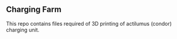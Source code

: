 ## Charging Farm
This repo contains files required of 3D printing of actilumus (condor) charging unit.
